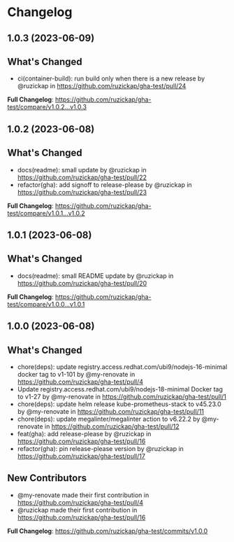 # Changelog

## 1.0.3 (2023-06-09)

## What's Changed
* ci(container-build): run build only when there is a new release by @ruzickap in https://github.com/ruzickap/gha-test/pull/24


**Full Changelog**: https://github.com/ruzickap/gha-test/compare/v1.0.2...v1.0.3

## 1.0.2 (2023-06-08)

## What's Changed
* docs(readme): small update by @ruzickap in https://github.com/ruzickap/gha-test/pull/22
* refactor(gha): add signoff to release-please by @ruzickap in https://github.com/ruzickap/gha-test/pull/23


**Full Changelog**: https://github.com/ruzickap/gha-test/compare/v1.0.1...v1.0.2

## 1.0.1 (2023-06-08)

## What's Changed
* docs(readme): small README update by @ruzickap in https://github.com/ruzickap/gha-test/pull/20


**Full Changelog**: https://github.com/ruzickap/gha-test/compare/v1.0.0...v1.0.1

## 1.0.0 (2023-06-08)

## What's Changed
* chore(deps): update registry.access.redhat.com/ubi9/nodejs-16-minimal docker tag to v1-101 by @my-renovate in https://github.com/ruzickap/gha-test/pull/4
* Update registry.access.redhat.com/ubi9/nodejs-18-minimal Docker tag to v1-27 by @my-renovate in https://github.com/ruzickap/gha-test/pull/1
* chore(deps): update helm release kube-prometheus-stack to v45.23.0 by @my-renovate in https://github.com/ruzickap/gha-test/pull/11
* chore(deps): update megalinter/megalinter action to v6.22.2 by @my-renovate in https://github.com/ruzickap/gha-test/pull/12
* feat(gha): add release-please by @ruzickap in https://github.com/ruzickap/gha-test/pull/16
* refactor(gha): pin release-please version by @ruzickap in https://github.com/ruzickap/gha-test/pull/17

## New Contributors
* @my-renovate made their first contribution in https://github.com/ruzickap/gha-test/pull/4
* @ruzickap made their first contribution in https://github.com/ruzickap/gha-test/pull/16

**Full Changelog**: https://github.com/ruzickap/gha-test/commits/v1.0.0
